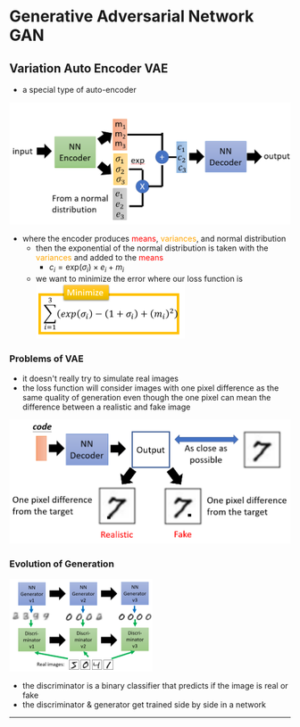 # Generative Adversarial Network GAN

## Variation Auto Encoder VAE

- a special type of auto-encoder

<img src="images/image-20231206004822022.png" alt="image-20231206004822022" style="zoom:50%;" />

- where the encoder produces <span style="color:red">means</span>, <span style="color:orange">variances</span>, and normal distribution
  - then the exponential of the normal distribution is taken with the <span style="color:orange">variances</span> and added to the <span style="color:red">means</span>
    - $c_i = \text{exp}(\sigma_i) \times e_i + m_i$
  - we want to minimize the error where our loss function is
    <img src="images/image-20231206005120760.png" alt="image-20231206005120760" style="zoom:50%;" />

### Problems of VAE

- it doesn't really try to simulate real images
- the loss function will consider images with one pixel difference as the same quality of generation even though the one pixel can mean the difference between a realistic and fake image

<img src="images/image-20231206005345911.png" alt="image-20231206005345911" style="zoom:50%;" />

### Evolution of Generation

<img src="images/image-20231206005530936.png" alt="image-20231206005530936" style="zoom:25%;" />

- the discriminator is a binary classifier that  predicts if the image is real or fake
- the discriminator & generator get trained side by side in a network

---

